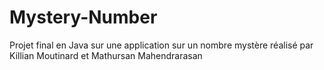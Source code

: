 # Mystery-Number
Projet final en Java sur une application sur un nombre mystère réalisé par Killian Moutinard et Mathursan Mahendrarasan
